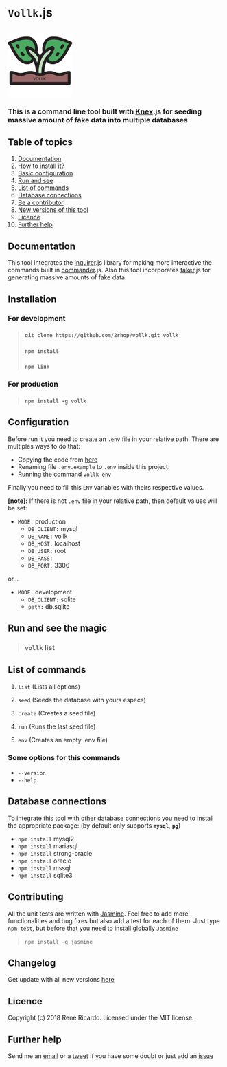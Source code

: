 # `Vollk`.js

## <img align="center" alt="vollk Logo" src="assets/logo.svg" height=150 title="vollk.js"/>

### This is a command line tool built with [Knex](http://knexjs.org).js for seeding massive amount of fake data into multiple databases

## Table of topics
1. [Documentation](#documentation)
2. [How to install it?](#installation)
3. [Basic configuration](#configuration)
4. [Run and see](#run_and_see_the_magic)
5. [List of commands](#list_of_commands)
6. [Database connections](#database_connections)
6. [Be a contributor](#contributing)
6. [New versions of this tool](#changelog)
6. [Licence](#licence)
6. [Further help](#further_help)

## Documentation

This tool integrates the [inquirer](https://www.npmjs.com/package/inquirer).js library for making more interactive the commands built in [commander](https://www.npmjs.com/package/commander).js. Also this tool incorporates [faker](https://www.npmjs.com/package/faker).js for generating massive amounts of fake data.

## Installation

### For development

> #### `git clone https://github.com/2rhop/vollk.git vollk`
> #### `npm install`
> #### `npm link`

### For production

> #### `npm install -g vollk`

## Configuration

Before run it you need to create an `.env` file in your relative path. There are multiples ways to do that:

* Copying the code from [here](.env.example)
* Renaming file `.env.example` to `.env` inside this project.
* Running the command `vollk env`

Finally you need to fill this `ENV` variables with theirs respective values.

**[note]:** If there is not `.env` file in your relative path, then default values will be set:

+ `MODE:` production
    - `DB_CLIENT:` mysql 
    - `DB_NAME:` vollk 
    - `DB_HOST:` localhost 
    - `DB_USER:` root 
    - `DB_PASS:`  
    - `DB_PORT:` 3306 
    

or...

+ `MODE:` development
    - `DB_CLIENT:` sqlite 
    - `path:` db.sqlite 

## Run and see the magic

> ### `vollk` list

## List of commands

1. `list` (Lists all options)

2. `seed` (Seeds the database with yours especs)

3. `create` (Creates a seed file)

4. `run` (Runs the last seed file)

4. `env` (Creates an empty .env file)

### Some options for this commands

* `--version`
* `--help`

## Database connections

To integrate this tool with other database connections you need to install the appropriate package: (by default only supports **`mysql`**, **`pg`**)

* `npm install` mysql2
* `npm install` mariasql
* `npm install` strong-oracle
* `npm install` oracle
* `npm install` mssql
* `npm install` sqlite3

## Contributing

All the unit tests are written with [Jasmine](https://www.npmjs.com/package/jasmine). Feel free to add more functionalities and bug fixes but also add a test for each of them. Just type `npm test`, but before that you need to install globally `Jasmine`

> `npm install -g jasmine`

## Changelog

Get update with all new versions [here](https://github.com/2rhop/vollk/releases)

## Licence
Copyright (c) 2018 Rene Ricardo. Licensed under the MIT license.

## Further help

Send me an [email](mailto:renerp2016@gmail.com) or a [tweet](https://twitter.com/2rhop_official) if you have some doubt or just add an [issue](https://github.com/2rhop/vollk/issues)